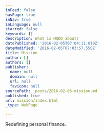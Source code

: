 ```yaml
---
inFeed: false
hasPage: true
inNav: true
inLanguage: null
starred: false
keywords: []
description: What is MODO about?
datePublished: '2016-02-05T07:04:11.019Z'
dateModified: '2016-02-05T07:03:57.550Z'
title: Mission
author: []
authors: []
publisher:
  name: null
  domain: null
  url: null
  favicon: null
sourcePath: _posts/2016-02-05-mission.md
published: true
url: mission/index.html
_type: WebPage

---
```

Redefining personal finance.
